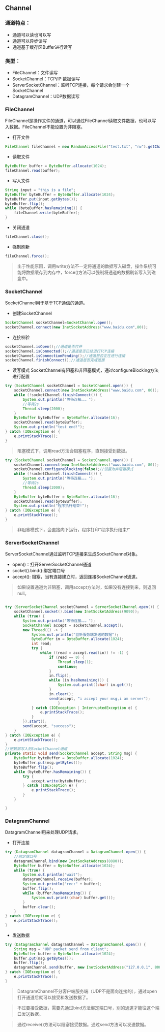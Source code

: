 ## Channel

### 通道特点：
- 通道可以读也可以写
- 通道可以异步读写
- 通道基于缓存区Buffer进行读写

### 类型：
- FileChannel：文件读写
- SocketChannel：TCP/IP 数据读写
- ServerSocketChannel：监听TCP连接，每个请求会创建一个SocketChannel
- DatagramChannel：UDP数据读写

### FileChannel

FileChannel是操作文件的通道，可以通过FileChannel读取文件数据，也可以写入数据。FileChannel不能设置为非阻塞。

- 打开文件

```java
FileChannel fileChannel = new RandomAccessFile("test.txt", "rw").getChannel();
```

- 读取文件


```java
ByteBuffer buffer = ByteBuffer.allocate(1024);
fileChannel.read(buffer);
```

- 写入文件


```java
String input = "this is a file";
ByteBuffer byteBuffer = ByteBuffer.allocate(1024);
byteBuffer.put(input.getBytes());
byteBuffer.flip();
while (byteBuffer.hasRemaining()) {
    fileChannel.write(byteBuffer);
}
```

- 关闭通道

```java
fileChannel.close();
```

- 强制刷新

```java
fileChannel.force();
```

> 出于性能原因，调用write方法不一定将通道的数据写入磁盘，操作系统可能将数据缓存到内存中，force()方法可以强制将通道的数据刷新写入到磁盘中。


### SocketChannel

SocketChannel用于基于TCP通信的通道。

- 创建SocketChannel
```java
SocketChannel socketChannel=SocketChannel.open();
socketChannel.connect(new InetSocketAddress("www.baidu.com",80));
```

- 连接校验

```java
socketChannel.isOpen();//通道是否打开
socketChannel.isConnected();//通道是否已经进行TCP连接
socketChannel.isConnectionPending();//通道是否正在进行连接
socketChannel.finishConnect();//通道是否完成连接
```

- 读写模式
SocketChannel有阻塞和非阻塞模式，通过configureBlocking方法进行配置

```java
try (SocketChannel socketChannel = SocketChannel.open()) {
    socketChannel.connect(new InetSocketAddress("www.baidu.com", 80));
    while (!socketChannel.finishConnect()) {
        System.out.println("等待连接。。。");
        //等待2s
        Thread.sleep(2000);
    }
    ByteBuffer byteBuffer = ByteBuffer.allocate(16);
    socketChannel.read(byteBuffer);
    System.out.println("test end!");
} catch (IOException e) {
    e.printStackTrace();
}
```
> 阻塞模式下，调用read方法会阻塞程序，直到接受到数据。

```java
try (SocketChannel socketChannel = SocketChannel.open()) {
    socketChannel.connect(new InetSocketAddress("www.baidu.com", 80));
    socketChannel.configureBlocking(false);//设置为非阻塞模式
    while (!socketChannel.finishConnect()) {
        System.out.println("等待连接。。。");
        //等待2s
        Thread.sleep(2000);
    }
    ByteBuffer byteBuffer = ByteBuffer.allocate(16);
    socketChannel.read(byteBuffer);
    System.out.println("程序执行结束!");
} catch (IOException e) {
    e.printStackTrace();
}
```
> 非阻塞模式下，会直接向下运行，程序打印“程序执行结束!”

### ServerSocketChannel

ServerSocketChannel通过监听TCP连接来生成SocketChannel对象。

- open()：打开ServerSocketChannel通道
- socket().bind():绑定端口号
- accept(): 阻塞，当有连接建立时，返回连接SocketChannel通道。
> 如果设置通道为非阻塞，调用accept方法时，如果没有连接到来，则返回null。

```java

try (ServerSocketChannel socketChannel = ServerSocketChannel.open()) {
    socketChannel.socket().bind(new InetSocketAddress(9090));
    while (true) {
        System.out.println("等待连接。。。");
        SocketChannel accept = socketChannel.accept();
        new Thread(() -> {
            System.out.println("监听服务端发送的数据");
            ByteBuffer in = ByteBuffer.allocate(1024);
            int read;
            try {
                while ((read = accept.read(in)) != -1) {
                    if (read == 0) {
                        Thread.sleep(1);
                        continue;
                    }
                    in.flip();
                    while (in.hasRemaining()) {
                        System.out.print((char) in.get());
                    }
                    in.clear();
                    send(accept, "i accept your msg,i am server");
                        }
            } catch (IOException | InterruptedException e) {
                e.printStackTrace();
            }
        }).start();
        send(accept, "success");
    }
} catch (IOException e) {
    e.printStackTrace();
}
//把数据写入到SocketChannel通道
private static void send(SocketChannel accept, String msg) {
    ByteBuffer byteBuffer = ByteBuffer.allocate(1024);
    byteBuffer.put(msg.getBytes());
    byteBuffer.flip();
    while (byteBuffer.hasRemaining()) {
        try {
            accept.write(byteBuffer);
        } catch (IOException e) {
            e.printStackTrace();
        }
    }

}
```

### DatagramChannel

DatagramChannel用来处理UDP请求。

- 打开连接

```java
try (DatagramChannel datagramChannel = DatagramChannel.open()) {
    //绑定端口号
    datagramChannel.bind(new InetSocketAddress(8080));
    ByteBuffer buffer = ByteBuffer.allocate(1024);
    while (true) {
        System.out.println("wait");
        datagramChannel.receive(buffer);
        System.out.println("rec:" + buffer);
        buffer.flip();
        while (buffer.hasRemaining()) {
            System.out.print((char) buffer.get());
        }
        buffer.clear();
    }
} catch (IOException e) {
    e.printStackTrace();
}
```

- 发送数据

```java
try (DatagramChannel datagramChannel = DatagramChannel.open()) {
    String msg = "UDP packet send from client";
    ByteBuffer buffer = ByteBuffer.allocate(1024);
    buffer.put(msg.getBytes());
    buffer.flip();
    datagramChannel.send(buffer, new InetSocketAddress("127.0.0.1", 8080));
} catch (IOException e) {
    e.printStackTrace();
}
```

> DatagramChannel不分客户端服务端（UDP不是面向连接的），通过open打开通道后就可以接受和发送数据了。

> 不过要接受数据，需要先通过bind方法绑定端口号，别的通道才能往这个端口发送数据。

> 通过receive()方法可以阻塞接受数据。通过send方法可以发送数据。